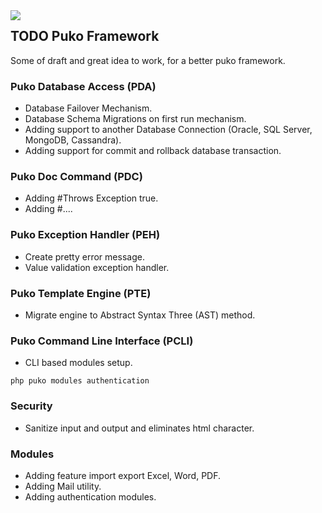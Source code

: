 <img align="left" src="https://github.com/Velliz/pukodocs/blob/gh-pages/icon/material/puko-material-50.png">

## TODO Puko Framework

Some of draft and great idea to work, for a better puko framework.

### Puko Database Access (PDA)
* Database Failover Mechanism.
* Database Schema Migrations on first run mechanism.
* Adding support to another Database Connection (Oracle, SQL Server, MongoDB, Cassandra).
* Adding support for commit and rollback database transaction.

### Puko Doc Command (PDC)
* Adding #Throws Exception true.
* Adding #....

### Puko Exception Handler (PEH)
* Create pretty error message.
* Value validation exception handler.

### Puko Template Engine (PTE)
* Migrate engine to Abstract Syntax Three (AST) method.

### Puko Command Line Interface (PCLI)
* CLI based modules setup.
```
php puko modules authentication
```

### Security
* Sanitize input and output and eliminates html character.

### Modules
* Adding feature import export Excel, Word, PDF.
* Adding Mail utility.
* Adding authentication modules.